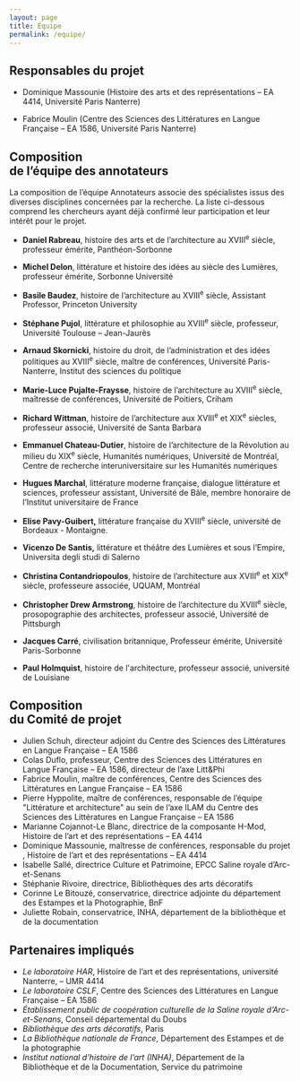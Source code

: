 ```yaml
---
layout: page
title: Équipe
permalink: /equipe/
---
```


## Responsables du projet

-   Dominique Massounie 
    (Histoire des arts et des représentations – EA 4414, Université Paris Nanterre)

-   Fabrice Moulin 
    (Centre des Sciences des Littératures en Langue Française – EA 1586, Université Paris Nanterre)

## Composition <br/>de l’équipe des annotateurs

La composition de l’équipe Annotateurs associe des spécialistes issus des diverses disciplines concernées par la recherche. La liste ci-dessous comprend les chercheurs ayant déjà confirmé leur participation et leur intérêt pour le projet.

-   **Daniel Rabreau**, histoire des arts et de l’architecture au XVIII<sup>e</sup> siècle, professeur émérite, Panthéon-Sorbonne

-   **Michel Delon**, littérature et histoire des idées au siècle des Lumières, professeur émérite, Sorbonne Université

- **Basile Baudez**, histoire de l’architecture au XVIII<sup>e</sup> siècle, Assistant Professor, Princeton University
 
-   **Stéphane Pujol**, littérature et philosophie au XVIII<sup>e</sup> siècle, professeur, Université Toulouse – Jean-Jaurès

-   **Arnaud Skornicki**, histoire du droit, de l’administration et des idées politiques au XVIII<sup>e</sup> siècle, maître de conférences, Université Paris-Nanterre, Institut des sciences du politique

-   **Marie-Luce Pujalte-Fraysse**, histoire de l’architecture au XVIII<sup>e</sup> siècle, maîtresse de conférences, Université de Poitiers, Criham

-   **Richard Wittman**, histoire de l’architecture aux XVIII<sup>e</sup> et XIX<sup>e</sup> siècles, professeur associé, Université de Santa Barbara

-   **Emmanuel Chateau-Dutier**, histoire de l’architecture de la Révolution au milieu du XIX<sup>e</sup> siècle, Humanités numériques, Université de Montréal, Centre de recherche interuniversitaire sur les Humanités numériques

-   **Hugues Marchal**, littérature moderne française, dialogue littérature et sciences, professeur assistant, Université de Bâle, membre honoraire de l’Institut universitaire de France

-   **Elise Pavy-Guibert,** littérature française du XVIII<sup>e</sup> siècle, université de Bordeaux - Montaigne.

-   **Vicenzo De Santis,** littérature et théâtre des Lumières et sous l’Empire, Universita degli studi di Salerno

-   **Christina Contandriopoulos**, histoire de l’architecture aux XVIII<sup>e</sup> et XIX<sup>e</sup> siècle, professeure associée, UQUAM, Montréal

-   **Christopher Drew Armstrong**, histoire de l’architecture du XVIII<sup>e</sup> siècle, prosopographie des architectes, professeur associé, Université de Pittsburgh

-    **Jacques Carré**, civilisation britannique, Professeur émérite, Université Paris-Sorbonne
    
 -   **Paul Holmquist**, histoire de l'architecture, professeur associé, université de Louisiane
    


## Composition <br/>du Comité de projet

-   Julien Schuh, directeur adjoint du Centre des Sciences des Littératures en Langue Française – EA 1586
-   Colas Duflo, professeur, Centre des Sciences des Littératures en Langue Française – EA 1586, directeur de l’axe Litt&Phi
-   Fabrice Moulin, maître de conférences, Centre des Sciences des Littératures en Langue Française – EA 1586
-   Pierre Hyppolite, maître de conférences, responsable de l’équipe "Littérature et architecture" au sein de l’axe ILAM du Centre des Sciences des Littératures en Langue Française – EA 1586
-   Marianne Cojannot-Le Blanc, directrice de la composante H-Mod, Histoire de l’art et des représentations – EA 4414
-   Dominique Massounie, maîtresse de conférences, responsable du projet , Histoire de l’art et des représentations – EA 4414
-   Isabelle Sallé, directrice Culture et Patrimoine, EPCC Saline royale d’Arc-et-Senans
-   Stéphanie Rivoire, directrice, Bibliothèques des arts décoratifs
-   Corinne Le Bitouzé, conservatrice, directrice adjointe du département des Estampes et la Photographie, BnF
-   Juliette Robain, conservatrice, INHA, département de la bibliothèque et de la documentation

## Partenaires impliqués

- *Le laboratoire HAR*, Histoire de l’art et des représentations, université Nanterre, – UMR 4414
- *Le laboratoire CSLF*, Centre des Sciences des Littératures en Langue Française – EA 1586
- *Établissement public de coopération culturelle de la Saline royale d’Arc-et-Senans*, Conseil départemental du Doubs
- *Bibliothèque des arts décoratifs*, Paris
- *La Bibliothèque nationale de France*, Département des Estampes et de la photographie
- *Institut national d’histoire de l’art (INHA)*, Département de la Bibliothèque et de la Documentation, Service du patrimoine

